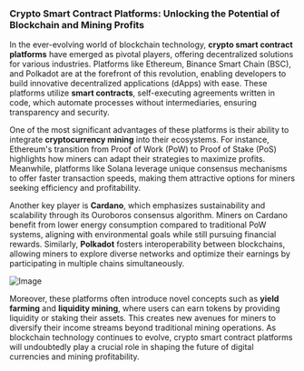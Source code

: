 ### Crypto Smart Contract Platforms: Unlocking the Potential of Blockchain and Mining Profits

In the ever-evolving world of blockchain technology, **crypto smart contract platforms** have emerged as pivotal players, offering decentralized solutions for various industries. Platforms like Ethereum, Binance Smart Chain (BSC), and Polkadot are at the forefront of this revolution, enabling developers to build innovative decentralized applications (dApps) with ease. These platforms utilize **smart contracts**, self-executing agreements written in code, which automate processes without intermediaries, ensuring transparency and security.

One of the most significant advantages of these platforms is their ability to integrate **cryptocurrency mining** into their ecosystems. For instance, Ethereum's transition from Proof of Work (PoW) to Proof of Stake (PoS) highlights how miners can adapt their strategies to maximize profits. Meanwhile, platforms like Solana leverage unique consensus mechanisms to offer faster transaction speeds, making them attractive options for miners seeking efficiency and profitability.

Another key player is **Cardano**, which emphasizes sustainability and scalability through its Ouroboros consensus algorithm. Miners on Cardano benefit from lower energy consumption compared to traditional PoW systems, aligning with environmental goals while still pursuing financial rewards. Similarly, **Polkadot** fosters interoperability between blockchains, allowing miners to explore diverse networks and optimize their earnings by participating in multiple chains simultaneously.

![Image](https://github.com/user-attachments/assets/31692037-0104-4703-abd1-696b6a7dd41b)

Moreover, these platforms often introduce novel concepts such as **yield farming** and **liquidity mining**, where users can earn tokens by providing liquidity or staking their assets. This creates new avenues for miners to diversify their income streams beyond traditional mining operations. As blockchain technology continues to evolve, crypto smart contract platforms will undoubtedly play a crucial role in shaping the future of digital currencies and mining profitability.